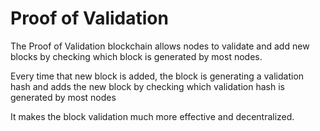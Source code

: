 # Proof of Validation
The Proof of Validation blockchain allows nodes to validate and add new blocks by checking which block is generated by most nodes.

Every time that new block is added,
the block is generating a validation hash and adds the new block by checking which validation hash is generated by most nodes

It makes the block validation much more effective and decentralized.
